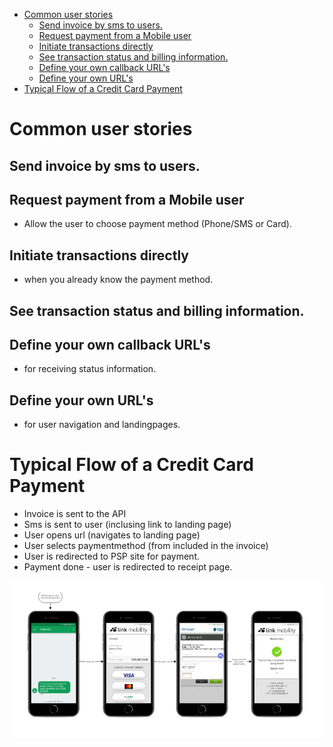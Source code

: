 <!-- TOC depthFrom:1 insertAnchor:true -->

- [Common user stories](#common-user-stories)
  - [Send invoice by sms to users.](#send-invoice-by-sms-to-users)
  - [Request payment from a Mobile user](#request-payment-from-a-mobile-user)
  - [Initiate transactions directly](#initiate-transactions-directly)
  - [See transaction status and billing information.](#see-transaction-status-and-billing-information)
  - [Define your own callback URL's](#define-your-own-callback-urls)
  - [Define your own URL's](#define-your-own-urls)
- [Typical Flow of a Credit Card Payment](#typical-flow-of-a-credit-card-payment)

<!-- /TOC -->

<a id="markdown-common-user-stories" name="common-user-stories"></a>
# Common user stories

<a id="markdown-send-invoice-by-sms-to-users" name="send-invoice-by-sms-to-users"></a>
## Send invoice by sms to users.

<a id="markdown-request-payment-from-a-mobile-user" name="request-payment-from-a-mobile-user"></a>
## Request payment from a Mobile user
* Allow the user to choose payment method (Phone/SMS or Card).

<a id="markdown-initiate-transactions-directly" name="initiate-transactions-directly"></a>
## Initiate transactions directly 
* when you already know the payment method.

<a id="markdown-see-transaction-status-and-billing-information" name="see-transaction-status-and-billing-information"></a>
## See transaction status and billing information.

<a id="markdown-define-your-own-callback-urls" name="define-your-own-callback-urls"></a>
## Define your own callback URL's 
* for receiving status information.

<a id="markdown-define-your-own-urls" name="define-your-own-urls"></a>
## Define your own URL's 
* for user navigation and landingpages.

<a id="markdown-typical-flow-of-a-credit-card-payment" name="typical-flow-of-a-credit-card-payment"></a>
# Typical Flow of a Credit Card Payment

* Invoice is sent to the API
* Sms is sent to user (inclusing link to landing page)
* User opens url (navigates to landing page)
* User selects paymentmethod (from included in the invoice)
* User is redirected to PSP site for payment.
* Payment done - user is redirected to receipt page.

![Typical credit card payment flow](images/start1.png)